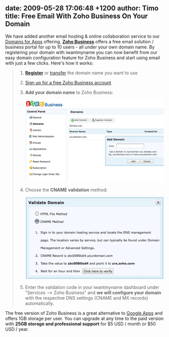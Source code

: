 date: 2009-05-28 17:06:48 +1200
author: Timo
title: Free Email With Zoho Business On Your Domain
----

We have added another email hosting & online collaboration service to our [Domains for Apps](https://iwantmyname.com/features/custom-domain-applications-and-dns) offering. **[Zoho Business](https://iwantmyname.com/features/applications/custom-domain-apps/zoho/email-hosting-and-online-office-suite)** offers a free email solution / business portal for up to 10 users - all under your own domain name. By registering your domain with iwantmyname you can now benefit from our easy domain configuration feature for Zoho Business and start using email with just a few clicks. Here's how it works:

> 1. **[Register](https://iwantmyname.com/)** or [transfer](https://iwantmyname.com/domains/domain-transfer) the domain name you want to use
>
> 2. [Sign up for a free Zoho Business account](http://business.zoho.com/)
>
> 3. **Add your domain name** to Zoho Business:
>
>    ![zoho_add_domain.png](/media/2009-05-28-zoho_add_domain.png)
>
> 4. Choose the **CNAME validation** method:
>
>    ![zoho_validate_domain.png](/media/2009-05-28-zoho_validate_domain.png)
>
> 5. Enter the validation code in your iwantmyname dashboard under "Services --> Zoho Business" and **we will configure your domain** with the respective DNS settings (CNAME and MX records) automatically.

The free version of Zoho Business is a great alternative to [Google Apps](https://iwantmyname.com/features/applications/google-apps-for-your-domain) and offers 1GB storage per user. You can upgrade at any time to the paid version with **25GB storage and professional support** for $5 USD / month or $50 USD / year.
